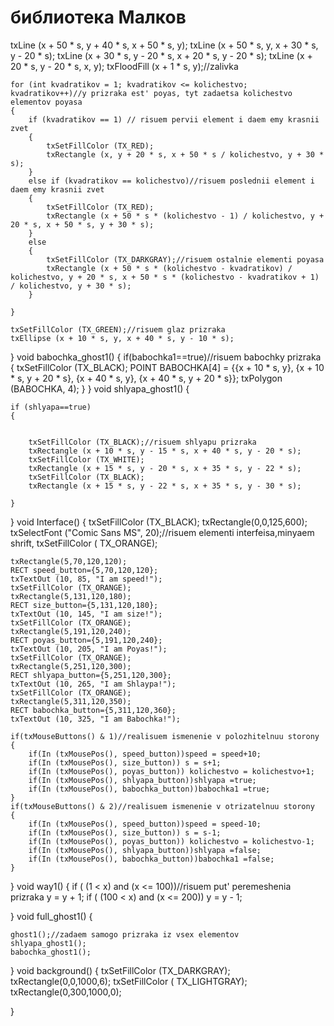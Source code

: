 # библиотека Малков
txLine (x + 50 * s, y + 40 * s, x + 50 * s, y);
    txLine (x + 50 * s, y, x + 30 * s, y - 20 * s);
    txLine (x + 30 * s, y - 20 * s, x + 20 * s, y - 20 * s);
    txLine (x + 20 * s, y - 20 * s, x, y);
    txFloodFill (x + 1 * s, y);//zalivka


    for (int kvadratikov = 1; kvadratikov <= kolichestvo; kvadratikov++)//y prizraka est' poyas, tyt zadaetsa kolichestvo elementov poyasa
    {
        if (kvadratikov == 1) // risuem pervii element i daem emy krasnii zvet
        {
            txSetFillColor (TX_RED);
            txRectangle (x, y + 20 * s, x + 50 * s / kolichestvo, y + 30 * s);
        }
        else if (kvadratikov == kolichestvo)//risuem poslednii element i daem emy krasnii zvet
        {
            txSetFillColor (TX_RED);
            txRectangle (x + 50 * s * (kolichestvo - 1) / kolichestvo, y + 20 * s, x + 50 * s, y + 30 * s);
        }
        else
        {
            txSetFillColor (TX_DARKGRAY);//risuem ostalnie elementi poyasa
            txRectangle (x + 50 * s * (kolichestvo - kvadratikov) / kolichestvo, y + 20 * s, x + 50 * s * (kolichestvo - kvadratikov + 1) / kolichestvo, y + 30 * s);
        }

    }

    txSetFillColor (TX_GREEN);//risuem glaz prizraka
    txEllipse (x + 10 * s, y, x + 40 * s, y - 10 * s);






}
void babochka_ghost1()
{
    if(babochka1==true)//risuem babochky prizraka
    {
        txSetFillColor (TX_BLACK);
        POINT BABOCHKA[4] = {{x + 10 * s, y}, {x + 10 * s, y + 20 * s}, {x + 40 * s, y}, {x + 40 * s, y + 20 * s}};
        txPolygon (BABOCHKA, 4);
    }
}
void shlyapa_ghost1()
{

    if (shlyapa==true)
    {


        txSetFillColor (TX_BLACK);//risuem shlyapu prizraka
        txRectangle (x + 10 * s, y - 15 * s, x + 40 * s, y - 20 * s);
        txSetFillColor (TX_WHITE);
        txRectangle (x + 15 * s, y - 20 * s, x + 35 * s, y - 22 * s);
        txSetFillColor (TX_BLACK);
        txRectangle (x + 15 * s, y - 22 * s, x + 35 * s, y - 30 * s);

    }
}
void Interface()
{
    txSetFillColor (TX_BLACK);
    txRectangle(0,0,125,600);
    txSelectFont ("Comic Sans MS", 20);//risuem elementi interfeisa,minyaem shrift,
    txSetFillColor ( TX_ORANGE);

    txRectangle(5,70,120,120);
    RECT speed_button={5,70,120,120};
    txTextOut (10, 85, "I am speed!");
    txSetFillColor (TX_ORANGE);
    txRectangle(5,131,120,180);
    RECT size_button={5,131,120,180};
    txTextOut (10, 145, "I am size!");
    txSetFillColor (TX_ORANGE);
    txRectangle(5,191,120,240);
    RECT poyas_button={5,191,120,240};
    txTextOut (10, 205, "I am Poyas!");
    txSetFillColor (TX_ORANGE);
    txRectangle(5,251,120,300);
    RECT shlyapa_button={5,251,120,300};
    txTextOut (10, 265, "I am Shlaypa!");
    txSetFillColor (TX_ORANGE);
    txRectangle(5,311,120,350);
    RECT babochka_button={5,311,120,360};
    txTextOut (10, 325, "I am Babochka!");

    if(txMouseButtons() & 1)//realisuem ismenenie v polozhitelnuu storony
    {
        if(In (txMousePos(), speed_button))speed = speed+10;
        if(In (txMousePos(), size_button)) s = s+1;
        if(In (txMousePos(), poyas_button)) kolichestvo = kolichestvo+1;
        if(In (txMousePos(), shlyapa_button))shlyapa =true;
        if(In (txMousePos(), babochka_button))babochka1 =true;
    }
    if(txMouseButtons() & 2)//realisuem ismenenie v otrizatelnuu storony
    {
        if(In (txMousePos(), speed_button))speed = speed-10;
        if(In (txMousePos(), size_button)) s = s-1;
        if(In (txMousePos(), poyas_button)) kolichestvo = kolichestvo-1;
        if(In (txMousePos(), shlyapa_button))shlyapa =false;
        if(In (txMousePos(), babochka_button))babochka1 =false;
    }



}
void way1()
{
    if ( (1 < x) and (x <= 100))//risuem put' peremeshenia prizraka
        y = y + 1;
    if ( (100 < x) and (x <= 200))
        y = y - 1;




}
void full_ghost1()
{

    ghost1();//zadaem samogo prizraka iz vsex elementov
    shlyapa_ghost1();
    babochka_ghost1();

}
void background()
{
 txSetFillColor (TX_DARKGRAY);
 txRectangle(0,0,1000,6);
 txSetFillColor ( TX_LIGHTGRAY);
 txRectangle(0,300,1000,0);



}
